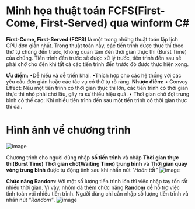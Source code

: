 # Minh họa thuật toán FCFS(First-Come, First-Served) qua winform C#
**First-Come, First-Served (FCFS)** là một trong những thuật toán lập lịch CPU đơn giản nhất. Trong thuật toán này, các tiến trình được thực thi theo thứ tự chúng đến trước, không quan tâm đến thời gian thực thi (Burst Time) của chúng. Tiến trình đến trước sẽ được xử lý trước, tiến trình đến sau sẽ phải chờ cho đến khi tất cả các tiến trình đến trước đó được thực hiện xong.

**Ưu điểm:**
  •Dễ hiểu và dễ triển khai.
  •Thích hợp cho các hệ thống với các yêu cầu đơn giản hoặc các tác vụ có thứ tự rõ ràng.
**Nhược điểm:**
  • Convoy Effect: Nếu một tiến trình có thời gian thực thi lớn, các tiến trình có thời gian thực thi nhỏ phải chờ lâu, gây ra sự thiếu hiệu quả.
  • Thời gian chờ đợi trung bình có thể cao: Khi nhiều tiến trình đến sau một tiến trình có thời gian thực thi dài.

# Hình ảnh về chương trình
![image](https://github.com/user-attachments/assets/48cbc2c1-1d21-4449-b1ea-8cbd9bc3314a)

Chương trình cho người dùng nhập **số tiến trình** và nhập **Thời gian thực thi(Burst Time)**
**Thời gian chờ(Waiting Time) trung bình** và **Thời gian quay vòng trung bình** được tự động tính sau khi nhấn nút _"Hoàn tất"_
![image](https://github.com/user-attachments/assets/b3b63895-0a81-4219-a136-76d891795d1f)

**Chức năng Random**: 
Với một số lượng tiến trình lớn thì việc nhập tay tốn rất nhiều thời gian. Vì vậy, nhóm đã thêm chức năng **Random** để hỗ trợ việc tính toán với nhiều tiến trình.
Người dùng chỉ cần nhập số lượng tiến trình và nhấn nút _"Random"_.
![image](https://github.com/user-attachments/assets/40d66d87-f7d1-4344-b780-448f0c46fe69)


